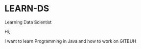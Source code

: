 # LEARN-DS
Learning Data Scientist

Hi,

I want to learn  Programming in Java and how to work on GITBUH

